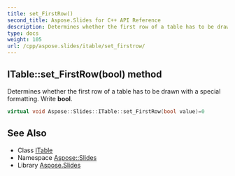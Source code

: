 ```yaml
---
title: set_FirstRow()
second_title: Aspose.Slides for C++ API Reference
description: Determines whether the first row of a table has to be drawn with a special formatting. Write bool.
type: docs
weight: 105
url: /cpp/aspose.slides/itable/set_firstrow/
---
```

## ITable::set_FirstRow(bool) method


Determines whether the first row of a table has to be drawn with a special formatting. Write **bool**.

```cpp
virtual void Aspose::Slides::ITable::set_FirstRow(bool value)=0
```

## See Also

* Class [ITable](./)
* Namespace [Aspose::Slides](../)
* Library [Aspose.Slides](../../)